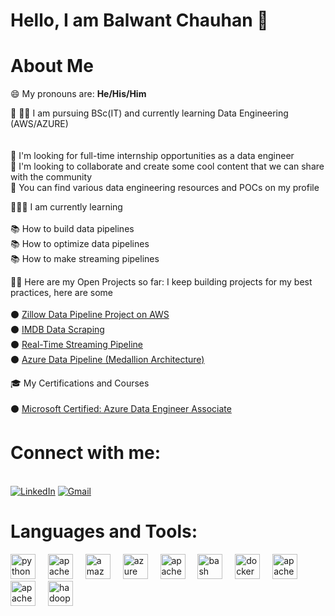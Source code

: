 # Hello, I am Balwant Chauhan 👋

# About Me 

😄 My pronouns are: **He/His/Him**

🔭  🧑‍🎓 I am pursuing BSc(IT) and currently learning Data Engineering (AWS/AZURE)  
&nbsp;  
&nbsp;  
👯 I'm looking for full-time internship opportunities as a data engineer  
💬 I'm looking to collaborate and create some cool content that we can share with the community  
🤘 You can find various data engineering resources and POCs on my profile  

🧑🏻🌱 I am currently learning  
&nbsp;  
📚 How to build data pipelines  
📚 How to optimize data pipelines  
📚 How to make streaming pipelines  

👨‍💻 Here are my Open Projects so far: I keep building projects for my best practices, here are some  
&nbsp;  
⚫ [Zillow Data Pipeline Project on AWS](https://github.com/balwant-chauhan-data-eng-project/zillow_data_pipiline)  
⚫ [IMDB Data Scraping](https://github.com/balwant-chauhan-data-eng-project/IMDB-Scrapping)  
⚫ [Real-Time Streaming Pipeline](https://github.com/balwant-chauhan-data-eng-project/real_time_data_pipeline-)  
⚫ [Azure Data Pipeline (Medallion Architecture)](https://github.com/balwant-chauhan-data-eng-project/Azure-Data-Pipeline)  

🎓 My Certifications and Courses  
&nbsp;  
⚫ [Microsoft Certified: Azure Data Engineer Associate](https://learn.microsoft.com/en-us/users/balwantchauhan-7169/credentials/2193e07270a1f8d6?ref=https%3A%2F%2Fwww.linkedin.com%2F)  

# Connect with me:  
&nbsp;  
[![LinkedIn](https://img.icons8.com/?size=48&id=xuvGCOXi8Wyg&format=png)](https://www.linkedin.com/in/balwant-chauhan-501641272/)    [![Gmail](https://img.icons8.com/?size=48&id=P7UIlhbpWzZm&format=png)](mailto:balwantc070@gmail.com)


# Languages and Tools:
<div align="left">
  <img src="https://cdn.jsdelivr.net/gh/devicons/devicon/icons/python/python-original.svg" height="40" alt="python logo" />
  <img width="12" />
  <img src="https://cdn.jsdelivr.net/gh/devicons/devicon/icons/apachekafka/apachekafka-original.svg" height="40" alt="apachekafka logo" />
  <img width="12" />
  <img src="https://cdn.jsdelivr.net/gh/devicons/devicon/icons/amazonwebservices/amazonwebservices-line-wordmark.svg" height="40" alt="amazonwebservices logo" />
  <img width="12" />
  <img src="https://cdn.jsdelivr.net/gh/devicons/devicon/icons/azure/azure-original.svg" height="40" alt="azure logo" />
  <img width="12" />
  <img src="https://cdn.jsdelivr.net/gh/devicons/devicon/icons/apache/apache-original.svg" height="40" alt="apache logo" />
  <img width="12" />
  <img src="https://cdn.jsdelivr.net/gh/devicons/devicon/icons/bash/bash-original.svg" height="40" alt="bash logo" />
  <img width="12" />
  <img src="https://cdn.jsdelivr.net/gh/devicons/devicon/icons/docker/docker-original.svg" height="40" alt="docker logo" />
  <img width="12" />
  <img src="https://cdn.simpleicons.org/apachecassandra/1287B1" height="40" alt="apachecassandra logo" />
  <img width="12" />
  <img src="https://cdn.simpleicons.org/apacheairflow/017CEE" height="40" alt="apacheairflow logo" />
  <img width="12" />
  <img src="https://cdn.jsdelivr.net/gh/devicons/devicon/icons/hadoop/hadoop-original.svg" height="40" alt="hadoop logo" />
</div>

 

<div align="center">
  <img height="200" src=" "  />
</div>

 

 

 
